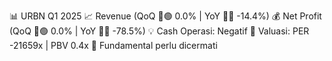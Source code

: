 📊 URBN Q1 2025
📈 Revenue (QoQ 🔼🟢 0.0% | YoY 🔻🔴 -14.4%)
💰 Net Profit (QoQ 🔼🟢 0.0% | YoY 🔻🔴 -78.5%)
💡 Cash Operasi: Negatif
🧮 Valuasi: PER -21659x | PBV 0.4x
🧱 Fundamental perlu dicermati
